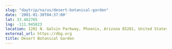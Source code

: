 ```yaml
---
slug: "daytrip/na/us/desert-botanical-garden"
date: '2001-01-30T04:37:00'
lat: 33.462765
lng: -111.945823
location: 1201 N. Galvin Parkway, Phoenix, Arizona 85281, United States
external_url: https://dbg.org
title: Desert Botanical Garden
---
```




